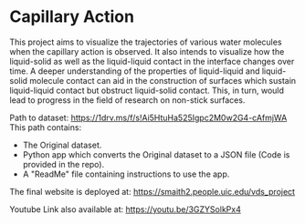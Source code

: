 # Capillary Action

  This project aims to visualize the trajectories of various water molecules when the capillary action is observed. It also intends to visualize how the liquid-solid as well as the liquid-liquid contact in the interface changes over time. A deeper understanding of the properties of liquid-liquid and liquid-solid molecule contact can aid in the construction of surfaces which sustain liquid-liquid contact but obstruct liquid-solid contact. This, in turn, would lead to progress in the field of research on non-stick surfaces.


Path to dataset: https://1drv.ms/f/s!Ai5HtuHa525Igpc2M0w2G4-cAfmjWA
This path contains:
 - The Original dataset.
 - Python app which converts the Original dataset to a JSON file (Code is provided in the repo).
 - A "ReadMe" file containing instructions to use the app.



The final website is deployed at: https://smaith2.people.uic.edu/vds_project

Youtube Link also available at: https://youtu.be/3GZYSolkPx4

